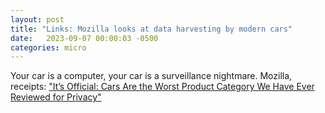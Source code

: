 ```yaml
---
layout: post
title: "Links: Mozilla looks at data harvesting by modern cars"
date:   2023-09-07 00:00:03 -0500
categories: micro
---
```


Your car is a computer, your car is a surveillance nightmare. Mozilla, receipts: ["It’s Official: Cars Are the Worst Product Category We Have Ever Reviewed for Privacy"](https://foundation.mozilla.org/en/privacynotincluded/articles/its-official-cars-are-the-worst-product-category-we-have-ever-reviewed-for-privacy/)
<br/>








